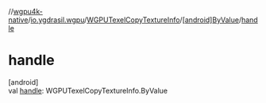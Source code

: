 //[wgpu4k-native](../../../../index.md)/[io.ygdrasil.wgpu](../../index.md)/[WGPUTexelCopyTextureInfo](../index.md)/[[android]ByValue](index.md)/[handle](handle.md)

# handle

[android]\
val [handle](handle.md): WGPUTexelCopyTextureInfo.ByValue